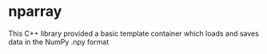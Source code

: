# nparray
This C++ library provided a basic template container which loads and saves data in the NumPy .npy format
